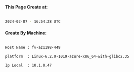 
   
#### This Page Create at:

```bash

2024-02-07 - 16:54:28 UTC

```

#### Create By Machine:

```bash

Host Name : fv-az1198-449

platform  : Linux-6.2.0-1019-azure-x86_64-with-glibc2.35

Ip Local  : 10.1.0.47

```


